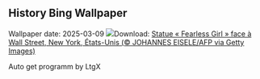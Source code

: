 ## History Bing Wallpaper
Wallpaper date: 2025-03-09
![](https://www.bing.com/th?id=OHR.FearlessWomen_FR-CA3083178240_UHD.jpg&w=1000)Download: [Statue « Fearless Girl » face à Wall Street, New York, États-Unis (© JOHANNES EISELE/AFP via Getty Images)](https://www.bing.com/th?id=OHR.FearlessWomen_FR-CA3083178240_UHD.jpg)

Auto get programm by LtgX
